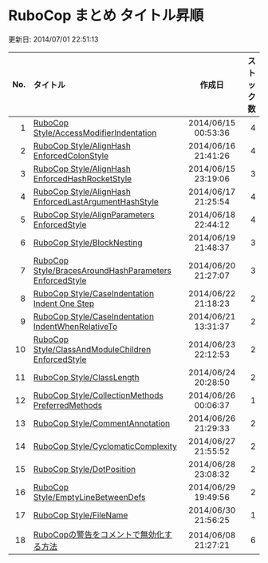 # RuboCop まとめ タイトル昇順

更新日: 2014/07/01 22:51:13

|No.|タイトル|作成日|ストック数|
|--:|:--|:--:|--:|
|1|[RuboCop  Style/AccessModifierIndentation](http://qiita.com/tbpgr/items/706d2b93052154772f18)|2014/06/15 00:53:36|4|
|2|[RuboCop  Style/AlignHash  EnforcedColonStyle](http://qiita.com/tbpgr/items/b23d30a3b6284e800b60)|2014/06/16 21:41:26|4|
|3|[RuboCop  Style/AlignHash  EnforcedHashRocketStyle](http://qiita.com/tbpgr/items/36788d9da32e7a6d6f43)|2014/06/15 23:19:06|3|
|4|[RuboCop  Style/AlignHash  EnforcedLastArgumentHashStyle](http://qiita.com/tbpgr/items/e07749ec716247f0a409)|2014/06/17 21:25:54|4|
|5|[RuboCop  Style/AlignParameters  EnforcedStyle](http://qiita.com/tbpgr/items/414e3aad8c3b56d2ce04)|2014/06/18 22:44:12|4|
|6|[RuboCop  Style/BlockNesting](http://qiita.com/tbpgr/items/21cca635527eb03e64f2)|2014/06/19 21:48:37|3|
|7|[RuboCop  Style/BracesAroundHashParameters EnforcedStyle](http://qiita.com/tbpgr/items/8932a19d154fc3d7c142)|2014/06/20 21:27:07|3|
|8|[RuboCop  Style/CaseIndentation Indent One Step](http://qiita.com/tbpgr/items/d14e825f6eb9c9175d6a)|2014/06/22 21:18:23|2|
|9|[RuboCop  Style/CaseIndentation IndentWhenRelativeTo](http://qiita.com/tbpgr/items/7323c764e3ae046a0fde)|2014/06/21 13:31:37|2|
|10|[RuboCop  Style/ClassAndModuleChildren EnforcedStyle](http://qiita.com/tbpgr/items/61b9da235701df919ae5)|2014/06/23 22:12:53|2|
|11|[RuboCop  Style/ClassLength](http://qiita.com/tbpgr/items/44087a9f4c6548043ace)|2014/06/24 20:28:50|2|
|12|[RuboCop  Style/CollectionMethods PreferredMethods](http://qiita.com/tbpgr/items/a982166bbd473fcd4e6e)|2014/06/26 00:06:37|1|
|13|[RuboCop  Style/CommentAnnotation](http://qiita.com/tbpgr/items/5b0cee75305cef801851)|2014/06/26 21:29:33|2|
|14|[RuboCop  Style/CyclomaticComplexity](http://qiita.com/tbpgr/items/693f37d763c6ea5f9e9b)|2014/06/27 21:55:52|2|
|15|[RuboCop  Style/DotPosition](http://qiita.com/tbpgr/items/c53f86c876f73c1aa5a8)|2014/06/28 23:08:32|2|
|16|[RuboCop  Style/EmptyLineBetweenDefs](http://qiita.com/tbpgr/items/2872f2a27430372d43e4)|2014/06/29 19:49:56|2|
|17|[RuboCop  Style/FileName](http://qiita.com/tbpgr/items/97fc9186e59d607b1ecf)|2014/06/30 21:56:25|1|
|18|[RuboCopの警告をコメントで無効化する方法](http://qiita.com/tbpgr/items/a9000c5c6fa92a46c206)|2014/06/08 21:27:21|6|

